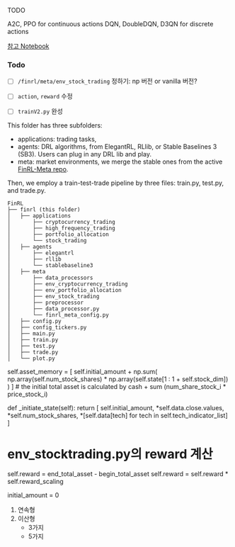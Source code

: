TODO 


A2C, PPO for continuous actions
DQN, DoubleDQN, D3QN for discrete actions

[참고 Notebook](https://github.com/AI4Finance-Foundation/FinRL-Tutorials/blob/master/2-Advance/FinRL_Ensemble_StockTrading_ICAIF_2020.ipynb)

### Todo

- [ ] `/finrl/meta/env_stock_trading` 정하기: np 버전 or vanilla 버전?
- [ ] `action`, `reward` 수정   
- [ ] `trainV2.py` 완성 



This folder has three subfolders:
+ applications: trading tasks,
+ agents: DRL algorithms, from ElegantRL, RLlib, or Stable Baselines 3 (SB3). Users can plug in any DRL lib and play.
+ meta: market environments, we merge the stable ones from the active [FinRL-Meta repo](https://github.com/AI4Finance-Foundation/FinRL-Meta).

Then, we employ a train-test-trade pipeline by three files: train.py, test.py, and trade.py.

```
FinRL
├── finrl (this folder)
│   ├── applications
│   	├── cryptocurrency_trading
│   	├── high_frequency_trading
│   	├── portfolio_allocation
│   	└── stock_trading
│   ├── agents
│   	├── elegantrl
│   	├── rllib
│   	└── stablebaseline3
│   ├── meta
│   	├── data_processors
│   	├── env_cryptocurrency_trading
│   	├── env_portfolio_allocation
│   	├── env_stock_trading
│   	├── preprocessor
│   	├── data_processor.py
│   	└── finrl_meta_config.py
│   ├── config.py
│   ├── config_tickers.py
│   ├── main.py
│   ├── train.py
│   ├── test.py
│   ├── trade.py
│   └── plot.py
```


self.asset_memory = [
            self.initial_amount
            + np.sum(
                np.array(self.num_stock_shares)
                * np.array(self.state[1 : 1 + self.stock_dim])
            )
        ]  # the initial total asset is calculated by cash + sum (num_share_stock_i * price_stock_i)

def _initiate_state(self):
    return [
        self.initial_amount,
        *self.data.close.values,
        *self.num_stock_shares,
        *[self.data[tech] for tech in self.tech_indicator_list]
    ]

# env_stocktrading.py의 reward 계산
self.reward = end_total_asset - begin_total_asset
self.reward = self.reward * self.reward_scaling


initial_amount = 0
1. 연속형
2. 이산형
    - 3가지
    - 5가지 